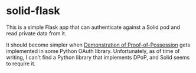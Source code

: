 # solid-flask

This is a simple Flask app that can authenticate against a Solid pod and read
private data from it.

It should become simpler when [Demonstration of
Proof-of-Possession](https://tools.ietf.org/html/draft-fett-oauth-dpop-04) gets
implemented in some Python OAuth library. Unfortunately, as of time of writing,
I can't find a Python library that implements DPoP, and Solid seems to require
it.
